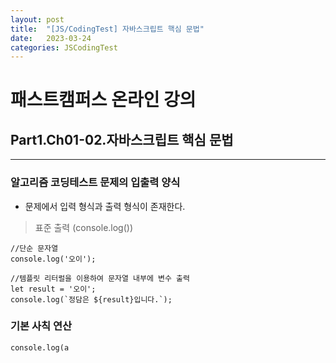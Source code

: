 ```yaml
---
layout: post
title:  "[JS/CodingTest] 자바스크립트 핵심 문법"
date:   2023-03-24
categories: JSCodingTest
---
```



# 패스트캠퍼스 온라인 강의 
## Part1.Ch01-02.자바스크립트 핵심 문법

--- 

### 알고리즘 코딩테스트 문제의 입출력 양식
* 문제에서 입력 형식과 출력 형식이 존재한다. 

> 표준 출력 (console.log())
```
//단순 문자열
console.log('오이');

//템플릿 리터럴을 이용하여 문자열 내부에 변수 출력
let result = '오이';
console.log(`정담은 ${result}입니다.`);
```

### 기본 사칙 연산
```
console.log(a
